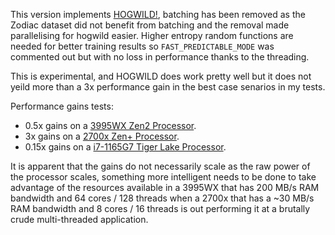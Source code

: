 This version implements [HOGWILD!](https://arxiv.org/pdf/1106.5730.pdf), batching has been removed as the Zodiac dataset did not benefit from batching and the removal made parallelising for hogwild easier. Higher entropy random functions are needed for better training results so `FAST_PREDICTABLE_MODE` was commented out but with no loss in performance thanks to the threading.

This is experimental, and HOGWILD does work pretty well but it does not yeild more than a 3x performance gain in the best case senarios in my tests.

Performance gains tests:
- 0.5x gains on a [3995WX Zen2 Processor](https://www.amd.com/en/products/cpu/amd-ryzen-threadripper-pro-3995wx).
- 3x gains on a [2700x Zen+ Processor](https://www.amd.com/en/products/cpu/amd-ryzen-7-2700x).
- 0.15x gains on a [i7-1165G7 Tiger Lake Processor](https://ark.intel.com/content/www/us/en/ark/products/208921/intel-core-i71165g7-processor-12m-cache-up-to-4-70-ghz-with-ipu.html).

It is apparent that the gains do not necessarily scale as the raw power of the processor scales, something more intelligent needs to be done to take advantage of the resources available in a 3995WX that has 200 MB/s RAM bandwidth and 64 cores / 128 threads when a 2700x that has a ~30 MB/s RAM bandwidth and 8 cores / 16 threads is out performing it at a brutally crude multi-threaded application.
